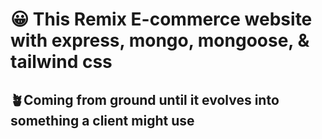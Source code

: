 # 😀 This Remix E-commerce website with express, mongo, mongoose, & tailwind css

## 🪴Coming from ground until it evolves into something a client might use
